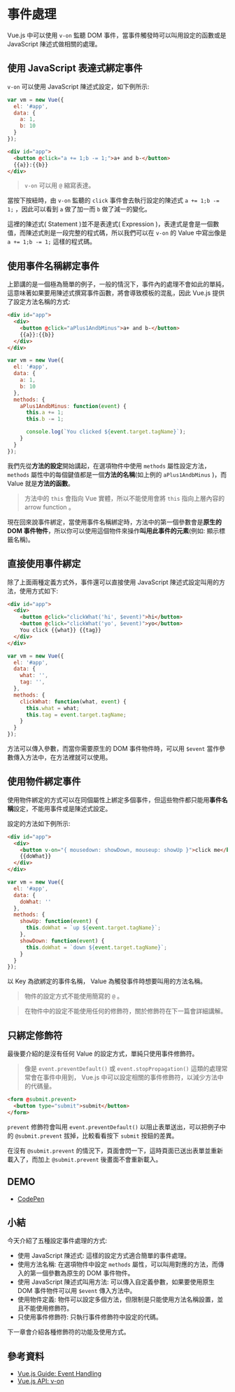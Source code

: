 # 事件處理

Vue.js 中可以使用 `v-on` 監聽 DOM 事件，當事件觸發時可以叫用設定的函數或是 JavaScript 陳述式做相關的處理。

## 使用 JavaScript 表達式綁定事件

`v-on` 可以使用 JavaScript 陳述式設定，如下例所示:

```js
var vm = new Vue({
  el: '#app',
  data: {
    a: 1,
    b: 10
  }
});
```

```html
<div id="app">
  <button @click="a += 1;b -= 1;">a+ and b-</button>
  {{a}}:{{b}}
</div>
```

> `v-on` 可以用 `@` 縮寫表達。

當按下按紐時，由 `v-on` 監聽的 `click` 事件會去執行設定的陳述式 `a += 1;b -= 1;` ，因此可以看到 `a` 做了加一而 `b` 做了減一的變化。

這裡的陳述式( Statement )並不是表達式( Expression )，表達式是會是一個數值，而陳述式則是一段完整的程式碼，所以我們可以在 `v-on` 的 Value 中寫出像是 `a += 1;b -= 1;` 這樣的程式碼。

## 使用事件名稱綁定事件

上節講的是一個極為簡單的例子，一般的情況下，事件內的處理不會如此的單純，這意味著如果要用陳述式撰寫事件函數，將會導致模板的混亂，因此 Vue.js 提供了設定方法名稱的方式:

```html
<div id="app">
  <div>
    <button @click="aPlus1AndbMinus">a+ and b-</button>
    {{a}}:{{b}}
  </div>
</div>
```

```js
var vm = new Vue({
  el: '#app',
  data: {
    a: 1,
    b: 10
  },
  methods: {
    aPlus1AndbMinus: function(event) {
      this.a += 1;
      this.b -= 1;

      console.log(`You clicked ${event.target.tagName}`);
    }
  }
});
```

我們先從**方法的設定**開始講起，在選項物件中使用 `methods` 屬性設定方法， `methods` 屬性中的每個鍵值都是一個**方法的名稱**(如上例的 `aPlus1AndbMinus` )，而 Value 就是**方法的函數**。

> 方法中的 `this` 會指向 Vue 實體，所以不能使用會將 `this` 指向上層內容的 arrow function 。

現在回來說事件綁定，當使用事件名稱綁定時，方法中的第一個參數會是**原生的 DOM 事件物件**，所以你可以使用這個物件來操作**叫用此事件的元素**(例如: 顯示標籤名稱)。

## 直接使用事件綁定

除了上面兩種定義方式外，事件還可以直接使用 JavaScript 陳述式設定叫用的方法，使用方式如下:

```html
<div id="app">
  <div>
    <button @click="clickWhat('hi', $event)">hi</button>
    <button @click="clickWhat('yo', $event)">yo</button>
    You click {{what}} {{tag}}
  </div>
</div>
```

```js
var vm = new Vue({
  el: '#app',
  data: {
    what: '',
    tag: '',
  },
  methods: {
    clickWhat: function(what, event) {
      this.what = what;
      this.tag = event.target.tagName;
    }
  }
});
```

方法可以傳入參數，而當你需要原生的 DOM 事件物件時，可以用 `$event` 當作參數傳入方法中，在方法裡就可以使用。

## 使用物件綁定事件

使用物件綁定的方式可以在同個屬性上綁定多個事件，但這些物件都只能用**事件名稱**設定，不能用事件或是陳述式設定。

設定的方法如下例所示:

```html
<div id="app">
  <div>
    <button v-on="{ mousedown: showDown, mouseup: showUp }">click me</button>
    {{doWhat}}
  </div>
</div>
```

```js
var vm = new Vue({
  el: '#app',
  data: {
    doWhat: ''
  },
  methods: {
    showUp: function(event) {
      this.doWhat = `up ${event.target.tagName}`;
    },
    showDown: function(event) {
      this.doWhat = `down ${event.target.tagName}`;
    }
  }
});
```

以 Key 為欲綁定的事件名稱， Value 為觸發事件時想要叫用的方法名稱。

> 物件的設定方式不能使用簡寫的 `@` 。

> 在物件中的設定不能使用任何的修飾符，關於修飾符在下一篇會詳細講解。

## 只綁定修飾符

最後要介紹的是沒有任何 Value 的設定方式，單純只使用事件修飾符。

> 像是 `event.preventDefault()` 或 `event.stopPropagation()` 這類的處理常常會在事件中用到， Vue.js 中可以設定相關的事件修飾符，以減少方法中的代碼量。

```html
<form @submit.prevent>
  <button type="submit">submit</button>
</form>
```

`prevent` 修飾符會叫用 `event.preventDefault()` 以阻止表單送出，可以把例子中的 `@submit.prevent` 拔掉，比較看看按下 `submit` 按鈕的差異。

在沒有 `@submit.prevent` 的情況下，頁面會閃一下，這時頁面已送出表單並重新載入了，而加上 `@submit.prevent` 後畫面不會重新載入。

## DEMO

* [CodePen](https://codepen.io/peterhpchen/pen/OBYZWe)

## 小結

今天介紹了五種設定事件處理的方式:

* 使用 JavaScript 陳述式: 這樣的設定方式適合簡單的事件處理。
* 使用方法名稱: 在選項物件中設定 `methods` 屬性，可以叫用對應的方法，而傳入的第一個參數為原生的 DOM 事件物件。
* 使用 JavaScript 陳述式叫用方法: 可以傳入自定義參數，如果要使用原生 DOM 事件物件可以用 `$event` 傳入方法中。
* 使用物件定義: 物件可以設定多個方法，但限制是只能使用方法名稱設置，並且不能使用修飾符。
* 只使用事件修飾符: 只執行事件修飾符中設定的代碼。

下一章會介紹各種修飾符的功能及使用方式。

## 參考資料

* [Vue.js Guide: Event Handling](https://vuejs.org/v2/guide/events.html)
* [Vue.js API: v-on](https://vuejs.org/v2/api/#v-on)
